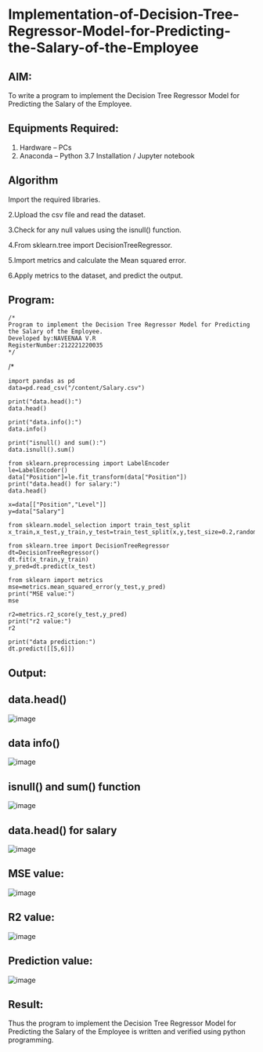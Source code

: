 # Implementation-of-Decision-Tree-Regressor-Model-for-Predicting-the-Salary-of-the-Employee

## AIM:
To write a program to implement the Decision Tree Regressor Model for Predicting the Salary of the Employee.

## Equipments Required:
1. Hardware – PCs
2. Anaconda – Python 3.7 Installation / Jupyter notebook

## Algorithm
Import the required libraries.

2.Upload the csv file and read the dataset.

3.Check for any null values using the isnull() function.

4.From sklearn.tree import DecisionTreeRegressor.

5.Import metrics and calculate the Mean squared error.

6.Apply metrics to the dataset, and predict the output.
## Program:
```
/*
Program to implement the Decision Tree Regressor Model for Predicting the Salary of the Employee.
Developed by:NAVEENAA V.R
RegisterNumber:212221220035 
*/
```
/*
```
import pandas as pd
data=pd.read_csv("/content/Salary.csv")

print("data.head():")
data.head()

print("data.info():")
data.info()

print("isnull() and sum():")
data.isnull().sum()

from sklearn.preprocessing import LabelEncoder
le=LabelEncoder()
data["Position"]=le.fit_transform(data["Position"])
print("data.head() for salary:")
data.head()

x=data[["Position","Level"]]
y=data["Salary"]

from sklearn.model_selection import train_test_split
x_train,x_test,y_train,y_test=train_test_split(x,y,test_size=0.2,random_state=2)

from sklearn.tree import DecisionTreeRegressor
dt=DecisionTreeRegressor()
dt.fit(x_train,y_train)
y_pred=dt.predict(x_test)

from sklearn import metrics
mse=metrics.mean_squared_error(y_test,y_pred)
print("MSE value:")
mse

r2=metrics.r2_score(y_test,y_pred)
print("r2 value:")
r2

print("data prediction:")
dt.predict([[5,6]])
```

## Output:
## data.head()
![image](https://github.com/Naveenaa28/Implementation-of-Decision-Tree-Regressor-Model-for-Predicting-the-Salary-of-the-Employee/assets/131433133/3fca849e-2f76-4f78-bb41-e0e6d626982f)
## data info()
![image](https://github.com/Naveenaa28/Implementation-of-Decision-Tree-Regressor-Model-for-Predicting-the-Salary-of-the-Employee/assets/131433133/62ec90e6-61cf-4cef-8780-d3eb9ecb42e3)
## isnull() and sum() function
![image](https://github.com/Naveenaa28/Implementation-of-Decision-Tree-Regressor-Model-for-Predicting-the-Salary-of-the-Employee/assets/131433133/921f05c4-8852-4f13-a1f7-592120a34ce7)
## data.head() for salary
![image](https://github.com/Naveenaa28/Implementation-of-Decision-Tree-Regressor-Model-for-Predicting-the-Salary-of-the-Employee/assets/131433133/3f1d30b6-971c-43f6-b9d1-1bc9757c0dd3)
## MSE value:
![image](https://github.com/Naveenaa28/Implementation-of-Decision-Tree-Regressor-Model-for-Predicting-the-Salary-of-the-Employee/assets/131433133/1e5ba8fb-bf5b-4b39-91f9-80df4f2062f4)
## R2 value:
![image](https://github.com/Naveenaa28/Implementation-of-Decision-Tree-Regressor-Model-for-Predicting-the-Salary-of-the-Employee/assets/131433133/4c9a5244-2273-4133-819d-3ef85ac60d1c)
## Prediction value:
![image](https://github.com/Naveenaa28/Implementation-of-Decision-Tree-Regressor-Model-for-Predicting-the-Salary-of-the-Employee/assets/131433133/ef2d7874-8fa7-441e-a826-68901ad28306)
## Result:
Thus the program to implement the Decision Tree Regressor Model for Predicting the Salary of the Employee is written and verified using python programming.
